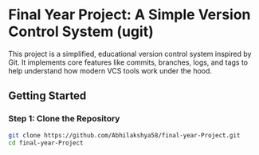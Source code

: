 # Final Year Project: A Simple Version Control System (ugit)

This project is a simplified, educational version control system inspired by Git. It implements core features like commits, branches, logs, and tags to help understand how modern VCS tools work under the hood.

## Getting Started

### Step 1: Clone the Repository

```bash
git clone https://github.com/Abhilakshya58/final-year-Project.git
cd final-year-Project
